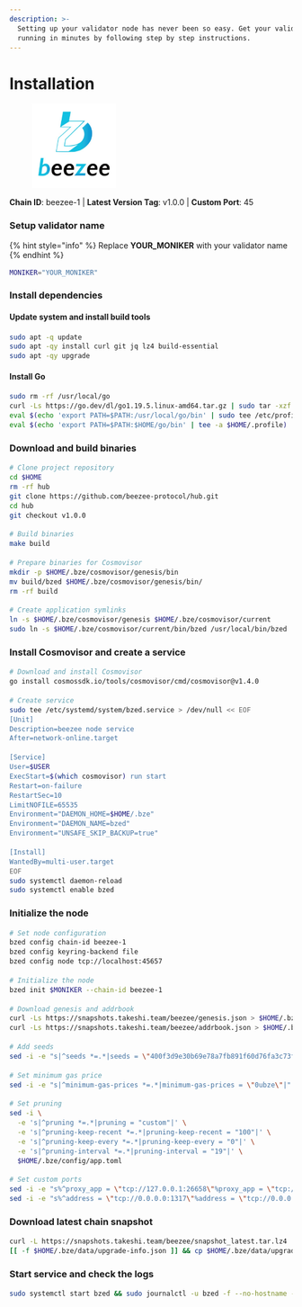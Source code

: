 ```yaml
---
description: >-
  Setting up your validator node has never been so easy. Get your validator
  running in minutes by following step by step instructions.
---
```


# Installation

<figure><img src="https://github.com/takeshi-val/Logo/raw/main/beezee.png" alt=""><figcaption></figcaption></figure>

**Chain ID**: beezee-1 | **Latest Version Tag**: v1.0.0 | **Custom Port**: 45

### Setup validator name

{% hint style="info" %}
Replace **YOUR\_MONIKER** with your validator name
{% endhint %}

```bash
MONIKER="YOUR_MONIKER"
```

### Install dependencies

#### Update system and install build tools

```bash
sudo apt -q update
sudo apt -qy install curl git jq lz4 build-essential
sudo apt -qy upgrade
```

#### Install Go

```bash
sudo rm -rf /usr/local/go
curl -Ls https://go.dev/dl/go1.19.5.linux-amd64.tar.gz | sudo tar -xzf - -C /usr/local
eval $(echo 'export PATH=$PATH:/usr/local/go/bin' | sudo tee /etc/profile.d/golang.sh)
eval $(echo 'export PATH=$PATH:$HOME/go/bin' | tee -a $HOME/.profile)
```

### Download and build binaries

```bash
# Clone project repository
cd $HOME
rm -rf hub
git clone https://github.com/beezee-protocol/hub.git
cd hub
git checkout v1.0.0

# Build binaries
make build

# Prepare binaries for Cosmovisor
mkdir -p $HOME/.bze/cosmovisor/genesis/bin
mv build/bzed $HOME/.bze/cosmovisor/genesis/bin/
rm -rf build

# Create application symlinks
ln -s $HOME/.bze/cosmovisor/genesis $HOME/.bze/cosmovisor/current
sudo ln -s $HOME/.bze/cosmovisor/current/bin/bzed /usr/local/bin/bzed
```

### Install Cosmovisor and create a service

```bash
# Download and install Cosmovisor
go install cosmossdk.io/tools/cosmovisor/cmd/cosmovisor@v1.4.0

# Create service
sudo tee /etc/systemd/system/bzed.service > /dev/null << EOF
[Unit]
Description=beezee node service
After=network-online.target

[Service]
User=$USER
ExecStart=$(which cosmovisor) run start
Restart=on-failure
RestartSec=10
LimitNOFILE=65535
Environment="DAEMON_HOME=$HOME/.bze"
Environment="DAEMON_NAME=bzed"
Environment="UNSAFE_SKIP_BACKUP=true"

[Install]
WantedBy=multi-user.target
EOF
sudo systemctl daemon-reload
sudo systemctl enable bzed
```

### Initialize the node

```bash
# Set node configuration
bzed config chain-id beezee-1
bzed config keyring-backend file
bzed config node tcp://localhost:45657

# Initialize the node
bzed init $MONIKER --chain-id beezee-1

# Download genesis and addrbook
curl -Ls https://snapshots.takeshi.team/beezee/genesis.json > $HOME/.bze/config/genesis.json
curl -Ls https://snapshots.takeshi.team/beezee/addrbook.json > $HOME/.bze/config/addrbook.json

# Add seeds
sed -i -e "s|^seeds *=.*|seeds = \"400f3d9e30b69e78a7fb891f60d76fa3c73f0ecc@beezee.rpc.takeshi.team:45659\"|" $HOME/.bze/config/config.toml

# Set minimum gas price
sed -i -e "s|^minimum-gas-prices *=.*|minimum-gas-prices = \"0ubze\"|" $HOME/.bze/config/app.toml

# Set pruning
sed -i \
  -e 's|^pruning *=.*|pruning = "custom"|' \
  -e 's|^pruning-keep-recent *=.*|pruning-keep-recent = "100"|' \
  -e 's|^pruning-keep-every *=.*|pruning-keep-every = "0"|' \
  -e 's|^pruning-interval *=.*|pruning-interval = "19"|' \
  $HOME/.bze/config/app.toml

# Set custom ports
sed -i -e "s%^proxy_app = \"tcp://127.0.0.1:26658\"%proxy_app = \"tcp://127.0.0.1:45658\"%; s%^laddr = \"tcp://127.0.0.1:26657\"%laddr = \"tcp://127.0.0.1:45657\"%; s%^pprof_laddr = \"localhost:6060\"%pprof_laddr = \"localhost:45060\"%; s%^laddr = \"tcp://0.0.0.0:26656\"%laddr = \"tcp://0.0.0.0:45656\"%; s%^prometheus_listen_addr = \":26660\"%prometheus_listen_addr = \":45660\"%" $HOME/.bze/config/config.toml
sed -i -e "s%^address = \"tcp://0.0.0.0:1317\"%address = \"tcp://0.0.0.0:45317\"%; s%^address = \":8080\"%address = \":45080\"%; s%^address = \"0.0.0.0:9090\"%address = \"0.0.0.0:45090\"%; s%^address = \"0.0.0.0:9091\"%address = \"0.0.0.0:45091\"%; s%^address = \"0.0.0.0:8545\"%address = \"0.0.0.0:45545\"%; s%^ws-address = \"0.0.0.0:8546\"%ws-address = \"0.0.0.0:45546\"%" $HOME/.bze/config/app.toml
```

### Download latest chain snapshot

```bash
curl -L https://snapshots.takeshi.team/beezee/snapshot_latest.tar.lz4 | tar -Ilz4 -xf - -C $HOME/.bze
[[ -f $HOME/.bze/data/upgrade-info.json ]] && cp $HOME/.bze/data/upgrade-info.json $HOME/.bze/cosmovisor/genesis/upgrade-info.json
```

### Start service and check the logs

```bash
sudo systemctl start bzed && sudo journalctl -u bzed -f --no-hostname -o cat
```
